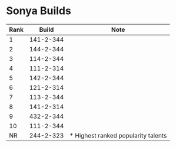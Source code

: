 # Sonya Builds

Rank | Build     | Note
---- | -----     | ----
  1  | 141-2-344 | 
  2  | 144-2-344 | 
  3  | 114-2-344 | 
  4  | 111-2-314 | 
  5  | 142-2-344 | 
  6  | 121-2-314 | 
  7  | 113-2-344 | 
  8  | 141-2-314 | 
  9  | 432-2-344 | 
  10 | 111-2-344 | 
  NR | 244-2-323 | * Highest ranked popularity talents
